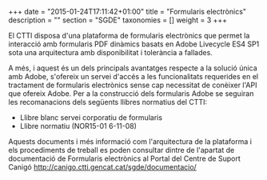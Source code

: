 +++
date        = "2015-01-24T17:11:42+01:00"
title       = "Formularis electrònics"
description = ""
section     = "SGDE"
taxonomies  = []
weight 		= 3
+++

El CTTI disposa d'una plataforma de formularis electrònics que permet la interacció amb formularis PDF dinàmics basats en Adobe Livecycle ES4 SP1 sota una arquitectura amb disponibilitat i tolerància a fallades.

A més, i aquest és un dels principals avantatges respecte a la solució única amb Adobe, s'ofereix un servei d'accés a les funcionalitats requerides en el tractament de formularis electrònics sense cap necessitat de conèixer l'API que ofereix Adobe.
Per a la construcció dels formularis Adobe se seguiran les recomanacions dels següents llibres normatius del CTTI:

- Llibre blanc servei corporatiu de formularis
- Llibre normatiu (NOR15-01 6-11-08)

Aquests documents i més informació com l'arquitectura de la plataforma i els procediments de treball es poden consultar dintre de l'apartat de documentació de Formularis electrònics al Portal del Centre de Suport Canigó http://canigo.ctti.gencat.cat/sgde/documentacio/
